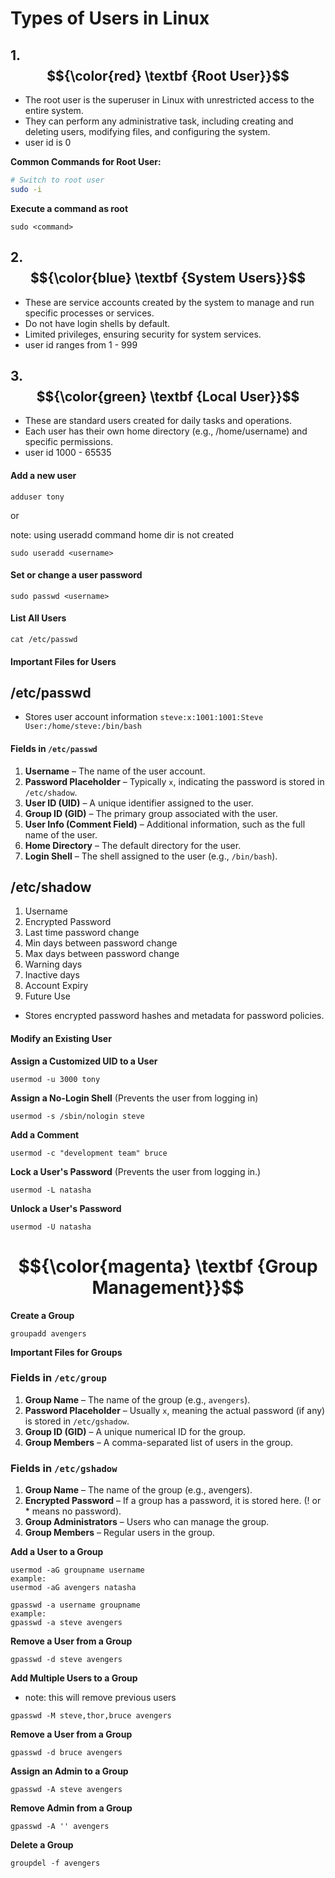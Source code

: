 # Types of Users in Linux


## 1. $${\color{red} \textbf {Root User}}$$

- The root user is the superuser in Linux with unrestricted access to the entire system.
- They can perform any administrative task, including creating and deleting users, modifying files, and configuring the system.
- user id is 0

**Common Commands for Root User:**
```bash
# Switch to root user
sudo -i
````

**Execute a command as root**
````
sudo <command>
````

## 2. $${\color{blue} \textbf {System Users}}$$
- These are service accounts created by the system to manage and run specific processes or services.
- Do not have login shells by default.
- Limited privileges, ensuring security for system services.
- user id ranges from 1 - 999

  
## 3. $${\color{green} \textbf {Local User}}$$
- These are standard users created for daily tasks and operations.
- Each user has their own home directory (e.g., /home/username) and specific permissions.
- user id 1000 - 65535

  
#### Add a new user

````
adduser tony
````
or 

note: using useradd command home dir is not created
````
sudo useradd <username>
````
#### Set or change a user password
````
sudo passwd <username>
````

#### List All Users
````
cat /etc/passwd
```` 
#### Important Files for Users

## /etc/passwd
- Stores user account information
````steve:x:1001:1001:Steve User:/home/steve:/bin/bash````

#### Fields in `/etc/passwd`  

1. **Username** – The name of the user account.  
2. **Password Placeholder** – Typically `x`, indicating the password is stored in `/etc/shadow`.  
3. **User ID (UID)** – A unique identifier assigned to the user.  
4. **Group ID (GID)** – The primary group associated with the user.  
5. **User Info (Comment Field)** – Additional information, such as the full name of the user.  
6. **Home Directory** – The default directory for the user.  
7. **Login Shell** – The shell assigned to the user (e.g., `/bin/bash`).  


## /etc/shadow
1. Username
2. Encrypted Password
3. Last time password change
4. Min days between password change
5. Max days between password change
6. Warning days
7. Inactive days
8. Account Expiry
9. Future Use
- Stores encrypted password hashes and metadata for password policies.


#### Modify an Existing User

**Assign a Customized UID to a User**
````
usermod -u 3000 tony
````
**Assign a No-Login Shell** (Prevents the user from logging in)
````
usermod -s /sbin/nologin steve
````
**Add a Comment**
````
usermod -c "development team" bruce
````
**Lock a User's Password** (Prevents the user from logging in.)
````
usermod -L natasha
````
**Unlock a User's Password**
````
usermod -U natasha
````

# $${\color{magenta} \textbf {Group Management}}$$

**Create a Group**
````
groupadd avengers
````

**Important Files for Groups**

### **Fields in `/etc/group`**  

1. **Group Name** – The name of the group (e.g., `avengers`).  
2. **Password Placeholder** – Usually `x`, meaning the actual password (if any) is stored in `/etc/gshadow`.  
3. **Group ID (GID)** – A unique numerical ID for the group.  
4. **Group Members** – A comma-separated list of users in the group.  

### **Fields in `/etc/gshadow`** 


1. **Group Name** – The name of the group (e.g., avengers).
2. **Encrypted Password** – If a group has a password, it is stored here. (! or * means no password).
3. **Group Administrators** – Users who can manage the group.
4. **Group Members** – Regular users in the group.



**Add a User to a Group**
````
usermod -aG groupname username
example:
usermod -aG avengers natasha
````
````
gpasswd -a username groupname
example:
gpasswd -a steve avengers
````
**Remove a User from a Group**
````
gpasswd -d steve avengers
````

**Add Multiple Users to a Group**
- note: this will remove previous users
````
gpasswd -M steve,thor,bruce avengers
````
**Remove a User from a Group**
````
gpasswd -d bruce avengers
````

**Assign an Admin to a Group**
````
gpasswd -A steve avengers
````
**Remove Admin from a Group**
````
gpasswd -A '' avengers
````

**Delete a Group**
````
groupdel -f avengers
````
